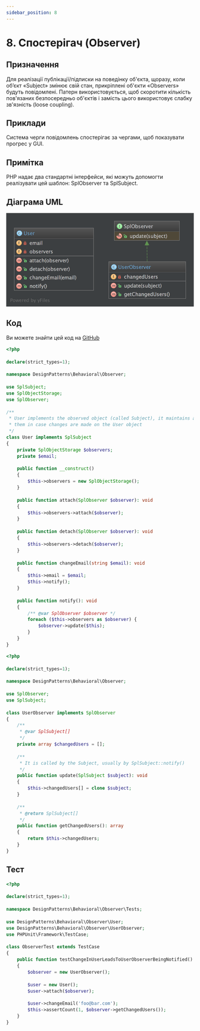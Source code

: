 ```yaml
---
sidebar_position: 8
---
```


# 8. Спостерігач (Observer)

## Призначення

Для реалізації публікації/підписки на поведінку об'єкта, щоразу, коли об’єкт «Subject» змінює свій стан, 
прикріплені об'єкти «Observers» будуть повідомлені. Патерн використовується, щоб скоротити кількість 
пов'язаних безпосередньо об'єктів і замість цього використовує слабку зв'язність (loose coupling).

## Приклади

Система черги повідомлень спостерігає за чергами, щоб показувати прогрес у GUI.

## Примітка

PHP надає два стандартні інтерфейси, які можуть допомогти реалізувати цей шаблон: SplObserver та SplSubject.

## Діаграма UML

![ UML](./images/observer.png)

## Код
Ви можете знайти цей код на [GitHub](https://github.com/PetroOstapuk/DesignPatternsPHP/tree/main/Behavioral/Observer)

```php title="User.php"
<?php

declare(strict_types=1);

namespace DesignPatterns\Behavioral\Observer;

use SplSubject;
use SplObjectStorage;
use SplObserver;

/**
 * User implements the observed object (called Subject), it maintains a list of observers and sends notifications to
 * them in case changes are made on the User object
 */
class User implements SplSubject
{
    private SplObjectStorage $observers;
    private $email;

    public function __construct()
    {
        $this->observers = new SplObjectStorage();
    }

    public function attach(SplObserver $observer): void
    {
        $this->observers->attach($observer);
    }

    public function detach(SplObserver $observer): void
    {
        $this->observers->detach($observer);
    }

    public function changeEmail(string $email): void
    {
        $this->email = $email;
        $this->notify();
    }

    public function notify(): void
    {
        /** @var SplObserver $observer */
        foreach ($this->observers as $observer) {
            $observer->update($this);
        }
    }
}
```

```php title="UserObserver.php"
<?php

declare(strict_types=1);

namespace DesignPatterns\Behavioral\Observer;

use SplObserver;
use SplSubject;

class UserObserver implements SplObserver
{
    /**
     * @var SplSubject[]
     */
    private array $changedUsers = [];

    /**
     * It is called by the Subject, usually by SplSubject::notify()
     */
    public function update(SplSubject $subject): void
    {
        $this->changedUsers[] = clone $subject;
    }

    /**
     * @return SplSubject[]
     */
    public function getChangedUsers(): array
    {
        return $this->changedUsers;
    }
}
```

## Тест

```php title="Tests/ObserverTest.php"
<?php

declare(strict_types=1);

namespace DesignPatterns\Behavioral\Observer\Tests;

use DesignPatterns\Behavioral\Observer\User;
use DesignPatterns\Behavioral\Observer\UserObserver;
use PHPUnit\Framework\TestCase;

class ObserverTest extends TestCase
{
    public function testChangeInUserLeadsToUserObserverBeingNotified()
    {
        $observer = new UserObserver();

        $user = new User();
        $user->attach($observer);

        $user->changeEmail('foo@bar.com');
        $this->assertCount(1, $observer->getChangedUsers());
    }
}
```